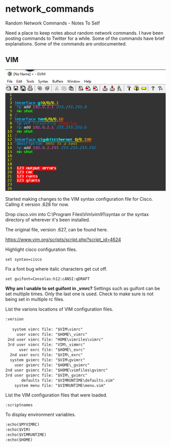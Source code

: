 # network_commands
Random Network Commands - Notes To Self

Need a place to keep notes about random network commands.  I have been posting commands to Twitter for a while.  Some of the commands have brief explanations.  Some of the commands are undocumented.

## VIM
![VIM Cisco Syntax Highlighting](resources/vim_cisco_syntax.png)

Started making changes to the VIM syntax configuration file for Cisco.  Calling it version .628 for now.

Drop cisco.vim into C:\Program Files\Vim\vim91\syntax or the syntax directory of wherever it's been installed.

The original file, version .627, can be found here.

https://www.vim.org/scripts/script.php?script_id=4624

Highlight cisco configuration files.
```
set syntax=cisco
```

Fix a font bug where italic characters get cut off.
```
set guifont=Consolas:h12:cANSI:qDRAFT
```

**Why am I unable to set guifont in _vmrc?**  Settings such as guifont can be set multiple times.  Only the last one is used.  Check to make sure is not being set in multiple rc files.

List the varions locations of VIM configuration files.
```
:version

   system vimrc file: "$VIM\vimrc"
     user vimrc file: "$HOME\_vimrc"
 2nd user vimrc file: "HOME\vimriles\vimrc"
 3rd user vimrc file: "VIM\_vimmrc"
      user exrc file: "$HOME\_exrc"
  2nd user exrc file: "$VIM\_exrc"
  system gvimrc file: "$VIM\gvimrc"
    user gvimrc file: "$HOME\_gvimrc"
2nd user gvimrc file: "$HOME\vimfiles\gvimrc"
3rd user gvimrc file: "$VIM\_gvimrc"
       defaults file: "$VIMRUNTIME\defaults.vim"
    system menu file: "$VIMRUNTIME\menu.vim"
```

List the VIM configuration files that were loaded.
```
:scriptnames
```

To display environment variables.
```
:echo($MYVIMRC)
:echo($VIM)
:echo($VIMRUNTIME)
:echo($HOME)
```
